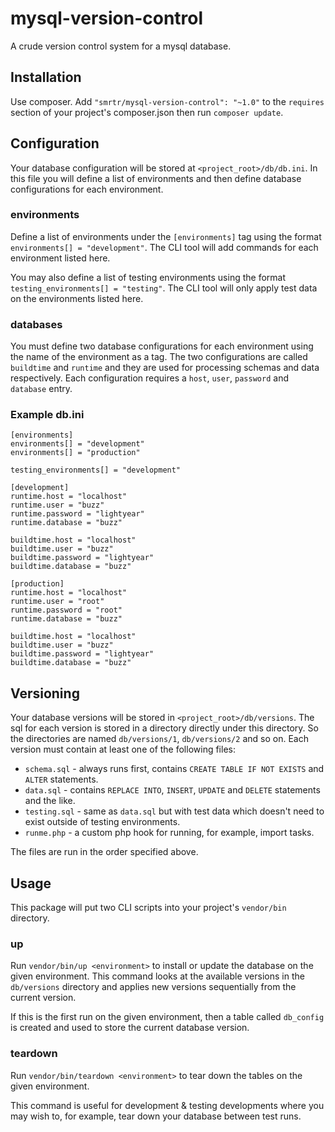 mysql-version-control
=====================

A crude version control system for a mysql database.

## Installation
Use composer.
Add `"smrtr/mysql-version-control": "~1.0"` to the `requires` section of your project's composer.json then run
`composer update`.

## Configuration
Your database configuration will be stored at `<project_root>/db/db.ini`. In this file you will define a list of
environments and then define database configurations for each environment.

### environments
Define a list of environments under the `[environments]` tag using the format `environments[] = "development"`. The
CLI tool will add commands for each environment listed here.

You may also define a list of testing environments using the format `testing_environments[] = "testing"`. The CLI tool
will only apply test data on the environments listed here.

### databases
You must define two database configurations for each environment using the name of the environment as a tag.
The two configurations are called `buildtime` and `runtime` and they are used for processing schemas and data
respectively. Each configuration requires a `host`, `user`, `password` and `database` entry.

### Example db.ini

    [environments]
    environments[] = "development"
    environments[] = "production"

    testing_environments[] = "development"

    [development]
    runtime.host = "localhost"
    runtime.user = "buzz"
    runtime.password = "lightyear"
    runtime.database = "buzz"

    buildtime.host = "localhost"
    buildtime.user = "buzz"
    buildtime.password = "lightyear"
    buildtime.database = "buzz"

    [production]
    runtime.host = "localhost"
    runtime.user = "root"
    runtime.password = "root"
    runtime.database = "buzz"

    buildtime.host = "localhost"
    buildtime.user = "buzz"
    buildtime.password = "lightyear"
    buildtime.database = "buzz"

## Versioning
Your database versions will be stored in `<project_root>/db/versions`. The sql for each version is stored in a directory
directly under this directory. So the directories are named `db/versions/1`, `db/versions/2` and so on.
Each version must contain at least one of the following files:

 - `schema.sql` - always runs first, contains `CREATE TABLE IF NOT EXISTS` and `ALTER` statements.
 - `data.sql` - contains `REPLACE INTO`, `INSERT`, `UPDATE` and `DELETE` statements and the like.
 - `testing.sql` - same as `data.sql` but with test data which doesn't need to exist outside of testing environments.
 - `runme.php` - a custom php hook for running, for example, import tasks.

The files are run in the order specified above.

## Usage
This package will put two CLI scripts into your project's `vendor/bin` directory.

### up
Run `vendor/bin/up <environment>` to install or update the database on the given environment.
This command looks at the available versions in the `db/versions` directory and applies new versions sequentially
from the current version.

If this is the first run on the given environment, then a table called `db_config` is created and used to store the
current database version.

### teardown
Run `vendor/bin/teardown <environment>` to tear down the tables on the given environment.

This command is useful for development & testing developments where you may wish to, for example, tear down your
database between test runs.
